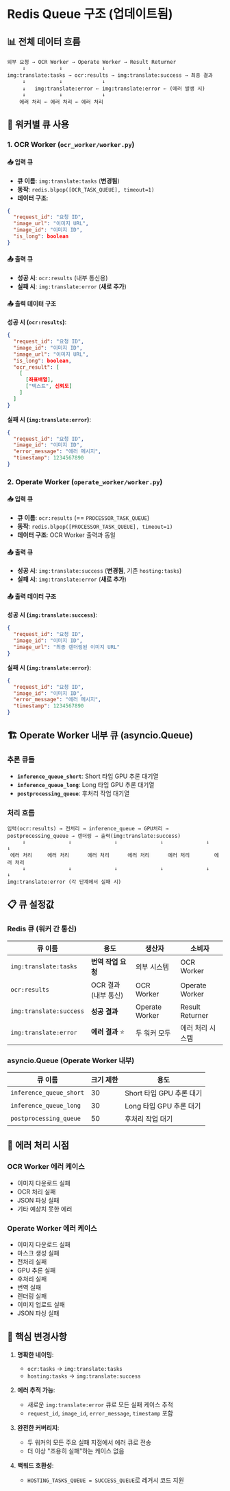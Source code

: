 # Redis Queue 구조 (업데이트됨)

## 📊 전체 데이터 흐름

```
외부 요청 → OCR Worker → Operate Worker → Result Returner
     ↓           ↓             ↓              ↓
img:translate:tasks → ocr:results → img:translate:success → 최종 결과
     ↓           ↓             ↓
     ↓   img:translate:error ← img:translate:error ← (에러 발생 시)
     ↓           ↓             ↓
    에러 처리 ← 에러 처리 ← 에러 처리
```

## 🔄 워커별 큐 사용

### 1. OCR Worker (`ocr_worker/worker.py`)

#### 📥 입력 큐
- **큐 이름**: `img:translate:tasks` (**변경됨**)
- **동작**: `redis.blpop([OCR_TASK_QUEUE], timeout=1)`
- **데이터 구조**:
```json
{
  "request_id": "요청 ID",
  "image_url": "이미지 URL",
  "image_id": "이미지 ID", 
  "is_long": boolean
}
```

#### 📤 출력 큐
- **성공 시**: `ocr:results` (내부 통신용)
- **실패 시**: `img:translate:error` (**새로 추가**)

#### 📤 출력 데이터 구조
**성공 시 (`ocr:results`)**:
```json
{
  "request_id": "요청 ID",
  "image_id": "이미지 ID",
  "image_url": "이미지 URL",
  "is_long": boolean,
  "ocr_result": [
    [
      [좌표배열],
      ["텍스트", 신뢰도]
    ]
  ]
}
```

**실패 시 (`img:translate:error`)**:
```json
{
  "request_id": "요청 ID",
  "image_id": "이미지 ID",
  "error_message": "에러 메시지",
  "timestamp": 1234567890
}
```

### 2. Operate Worker (`operate_worker/worker.py`)

#### 📥 입력 큐  
- **큐 이름**: `ocr:results` (== `PROCESSOR_TASK_QUEUE`)
- **동작**: `redis.blpop([PROCESSOR_TASK_QUEUE], timeout=1)`
- **데이터 구조**: OCR Worker 출력과 동일

#### 📤 출력 큐
- **성공 시**: `img:translate:success` (**변경됨**, 기존 `hosting:tasks`)
- **실패 시**: `img:translate:error` (**새로 추가**)

#### 📤 출력 데이터 구조
**성공 시 (`img:translate:success`)**:
```json
{
  "request_id": "요청 ID",
  "image_id": "이미지 ID", 
  "image_url": "최종 렌더링된 이미지 URL"
}
```

**실패 시 (`img:translate:error`)**:
```json
{
  "request_id": "요청 ID",
  "image_id": "이미지 ID",
  "error_message": "에러 메시지",
  "timestamp": 1234567890
}
```

## 🏗️ Operate Worker 내부 큐 (asyncio.Queue)

### 추론 큐들
- **`inference_queue_short`**: Short 타입 GPU 추론 대기열
- **`inference_queue_long`**: Long 타입 GPU 추론 대기열
- **`postprocessing_queue`**: 후처리 작업 대기열

### 처리 흐름
```
입력(ocr:results) → 전처리 → inference_queue → GPU처리 → postprocessing_queue → 렌더링 → 출력(img:translate:success)
     ↓              ↓              ↓              ↓              ↓                ↓
 에러 처리     에러 처리      에러 처리      에러 처리      에러 처리        에러 처리
     ↓              ↓              ↓              ↓              ↓                ↓
img:translate:error (각 단계에서 실패 시)
```

## 📋 큐 설정값

### Redis 큐 (워커 간 통신)
| 큐 이름 | 용도 | 생산자 | 소비자 |
|---------|------|--------|--------|
| `img:translate:tasks` | **번역 작업 요청** | 외부 시스템 | OCR Worker |
| `ocr:results` | OCR 결과 (내부 통신) | OCR Worker | Operate Worker |
| `img:translate:success` | **성공 결과** | Operate Worker | Result Returner |
| `img:translate:error` | **에러 결과** ⭐ | 두 워커 모두 | 에러 처리 시스템 |

### asyncio.Queue (Operate Worker 내부)
| 큐 이름 | 크기 제한 | 용도 |
|---------|-----------|------|
| `inference_queue_short` | 30 | Short 타입 GPU 추론 대기 |
| `inference_queue_long` | 30 | Long 타입 GPU 추론 대기 |  
| `postprocessing_queue` | 50 | 후처리 작업 대기 |

## 🚨 에러 처리 시점

### OCR Worker 에러 케이스
- 이미지 다운로드 실패
- OCR 처리 실패  
- JSON 파싱 실패
- 기타 예상치 못한 에러

### Operate Worker 에러 케이스
- 이미지 다운로드 실패
- 마스크 생성 실패
- 전처리 실패
- GPU 추론 실패
- 후처리 실패
- 번역 실패
- 렌더링 실패
- 이미지 업로드 실패
- JSON 파싱 실패

## 🎯 핵심 변경사항

1. **명확한 네이밍**: 
   - `ocr:tasks` → `img:translate:tasks`
   - `hosting:tasks` → `img:translate:success`

2. **에러 추적 가능**: 
   - 새로운 `img:translate:error` 큐로 모든 실패 케이스 추적
   - `request_id`, `image_id`, `error_message`, `timestamp` 포함

3. **완전한 커버리지**: 
   - 두 워커의 모든 주요 실패 지점에서 에러 큐로 전송
   - 더 이상 "조용히 실패"하는 케이스 없음

4. **백워드 호환성**: 
   - `HOSTING_TASKS_QUEUE = SUCCESS_QUEUE`로 레거시 코드 지원
